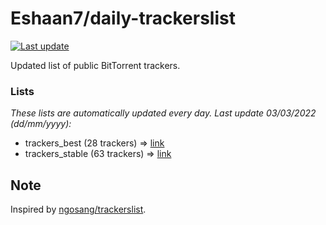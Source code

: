 
# Eshaan7/daily-trackerslist 

[![Last update](https://img.shields.io/badge/Last%20update-03/03/2022-blue.svg)](#)

Updated list of public BitTorrent trackers.

### Lists
*These lists are automatically updated every day. Last update 03/03/2022 (_dd/mm/yyyy_):*

* trackers_best (28 trackers) => [link](https://raw.githubusercontent.com/eshaan7/daily-trackerslist/master/trackers_best.txt)
* trackers_stable (63 trackers) => [link](https://raw.githubusercontent.com/eshaan7/daily-trackerslist/master/trackers_stable.txt)

## Note

Inspired by [ngosang/trackerslist](https://github.com/ngosang/trackerslist).
